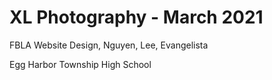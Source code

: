 # XL Photography - March 2021

FBLA Website Design, Nguyen, Lee, Evangelista

Egg Harbor Township High School
